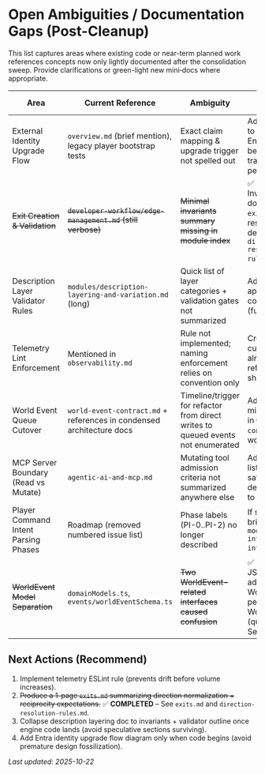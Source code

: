 # Open Ambiguities / Documentation Gaps (Post-Cleanup)

This list captures areas where existing code or near-term planned work references concepts now only lightly documented after the consolidation sweep. Provide clarifications or green-light new mini‑docs where appropriate.

| Area                                 | Current Reference                                                     | Ambiguity                                                                        | Proposed Resolution                                                                                     |
| ------------------------------------ | --------------------------------------------------------------------- | -------------------------------------------------------------------------------- | ------------------------------------------------------------------------------------------------------- |
| External Identity Upgrade Flow       | `overview.md` (brief mention), legacy player bootstrap tests          | Exact claim mapping & upgrade trigger not spelled out                            | Add a short section to `overview.md` once Entra integration begins (scope after traversal persistence). |
| ~~Exit Creation & Validation~~       | ~~`developer-workflow/edge-management.md` (still verbose)~~           | ~~Minimal invariants summary missing in module index~~                           | ✅ **RESOLVED:** Invariants documented in `exits.md`; direction resolution rules detailed in `direction-resolution-rules.md`. |
| Description Layer Validator Rules    | `modules/description-layering-and-variation.md` (long)                | Quick list of layer categories + validation gates not summarized                 | Add a compact appendix or collapse module doc (future).                                                 |
| Telemetry Lint Enforcement           | Mentioned in `observability.md`                                       | Rule not implemented; naming enforcement relies on convention only               | Create ESLint custom rule (pattern already noted) and reference it once shipped.                        |
| World Event Queue Cutover            | `world-event-contract.md` + references in condensed architecture docs | Timeline/trigger for refactor from direct writes to queued events not enumerated | Add a short milestone checklist in `world-event-contract.md` when work scheduled.                       |
| MCP Server Boundary (Read vs Mutate) | `agentic-ai-and-mcp.md`                                               | Mutating tool admission criteria not summarized anywhere else                    | Add decision gate list (schema pass, safety pass, deterministic replay) to MCP doc header.              |
| Player Command Intent Parsing Phases | Roadmap (removed numbered issue list)                                 | Phase labels (PI-0..PI-2) no longer described                                    | If still desired, add a brief glossary in `modules/player-interaction-and-intents.md`.                  |
| ~~WorldEvent Model Separation~~      | `domainModels.ts`, `events/worldEventSchema.ts`                       | ~~Two WorldEvent-related interfaces caused confusion~~                           | ✅ **RESOLVED:** JSDoc comments added clarifying WorldEvent (SQL persistence) vs WorldEventEnvelope (queue contract). See issue #146. |

## Next Actions (Recommend)

1. Implement telemetry ESLint rule (prevents drift before volume increases).
2. ~~Produce a 1-page `exits.md` summarizing direction normalization + reciprocity expectations.~~ ✅ **COMPLETED** – See `exits.md` and `direction-resolution-rules.md`.
3. Collapse description layering doc to invariants + validator outline once engine code lands (avoid speculative sections surviving).
4. Add Entra identity upgrade flow diagram only when code begins (avoid premature design fossilization).

_Last updated: 2025-10-22_

